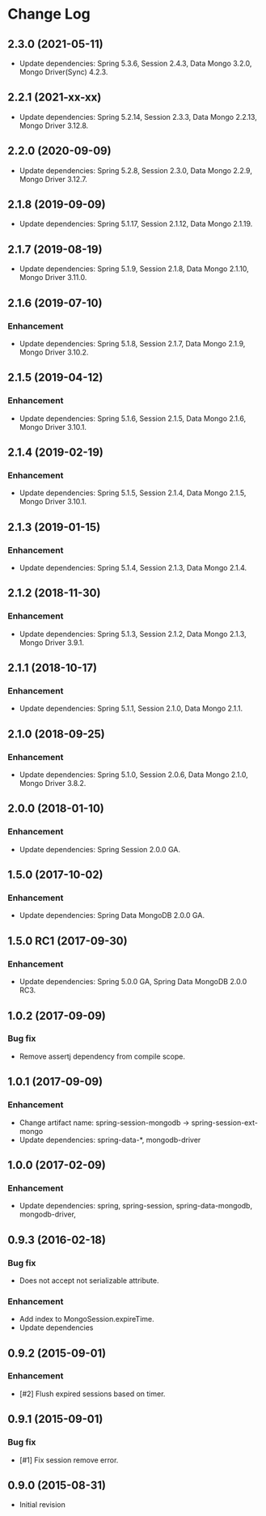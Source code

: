 # Change Log

## 2.3.0 (2021-05-11)

- Update dependencies: Spring 5.3.6, Session 2.4.3, Data Mongo 3.2.0, Mongo Driver(Sync) 4.2.3.

## 2.2.1 (2021-xx-xx)

- Update dependencies: Spring 5.2.14, Session 2.3.3, Data Mongo 2.2.13, Mongo Driver 3.12.8.  

## 2.2.0 (2020-09-09)

- Update dependencies: Spring 5.2.8, Session 2.3.0, Data Mongo 2.2.9, Mongo Driver 3.12.7.

## 2.1.8 (2019-09-09)

- Update dependencies: Spring 5.1.17, Session 2.1.12, Data Mongo 2.1.19.

## 2.1.7 (2019-08-19)

- Update dependencies: Spring 5.1.9, Session 2.1.8, Data Mongo 2.1.10, Mongo Driver 3.11.0.

## 2.1.6 (2019-07-10)

### Enhancement

- Update dependencies: Spring 5.1.8, Session 2.1.7, Data Mongo 2.1.9, Mongo Driver 3.10.2.

## 2.1.5 (2019-04-12)

### Enhancement

- Update dependencies: Spring 5.1.6, Session 2.1.5, Data Mongo 2.1.6, Mongo Driver 3.10.1.

## 2.1.4 (2019-02-19)

### Enhancement

- Update dependencies: Spring 5.1.5, Session 2.1.4, Data Mongo 2.1.5, Mongo Driver 3.10.1.

## 2.1.3 (2019-01-15)

### Enhancement

- Update dependencies: Spring 5.1.4, Session 2.1.3, Data Mongo 2.1.4.

## 2.1.2 (2018-11-30)

### Enhancement

- Update dependencies: Spring 5.1.3, Session 2.1.2, Data Mongo 2.1.3, Mongo Driver 3.9.1.

## 2.1.1 (2018-10-17)

### Enhancement

- Update dependencies: Spring 5.1.1, Session 2.1.0, Data Mongo 2.1.1.

## 2.1.0 (2018-09-25)

### Enhancement

- Update dependencies: Spring 5.1.0, Session 2.0.6, Data Mongo 2.1.0, Mongo Driver 3.8.2.

## 2.0.0 (2018-01-10)

### Enhancement

- Update dependencies: Spring Session 2.0.0 GA.

## 1.5.0 (2017-10-02)

### Enhancement

- Update dependencies: Spring Data MongoDB 2.0.0 GA.

## 1.5.0 RC1 (2017-09-30)

### Enhancement

- Update dependencies: Spring 5.0.0 GA, Spring Data MongoDB 2.0.0 RC3. 

## 1.0.2 (2017-09-09)

### Bug fix

- Remove assertj dependency from compile scope.

## 1.0.1 (2017-09-09)

### Enhancement

- Change artifact name: spring-session-mongodb -> spring-session-ext-mongo
- Update dependencies: spring-data-*, mongodb-driver

## 1.0.0 (2017-02-09)

### Enhancement

- Update dependencies: spring, spring-session, spring-data-mongodb, mongodb-driver, 

## 0.9.3 (2016-02-18)

### Bug fix

- Does not accept not serializable attribute.

### Enhancement

- Add index to MongoSession.expireTime.
- Update dependencies

## 0.9.2 (2015-09-01)

### Enhancement

- [#2] Flush expired sessions based on timer.

## 0.9.1 (2015-09-01)

### Bug fix

- [#1] Fix session remove error.

## 0.9.0 (2015-08-31)

- Initial revision
